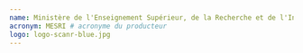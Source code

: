 ```yaml
---
name: Ministère de l'Enseignement Supérieur, de la Recherche et de l'Innovation # producteur de l'API
acronym: MESRI # acronyme du producteur
logo: logo-scanr-blue.jpg
---
```


